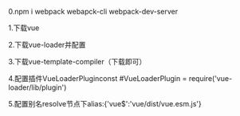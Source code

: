 0.npm i webpack webapck-cli webpack-dev-server

1.下载vue

2.下载vue-loader并配置

3.下载vue-template-compiler（下载即可）

4.配置插件VueLoaderPluginconst #VueLoaderPlugin = require('vue-loader/lib/plugin')

5.配置别名resolve节点下alias:{'vue$':'vue/dist/vue.esm.js'}

